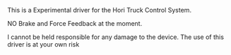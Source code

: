 This is a Experimental driver for the Hori Truck Control System.

NO Brake and Force Feedback at the moment.

I cannot be held responsible for any damage to the device. The use of this driver is at your own risk
